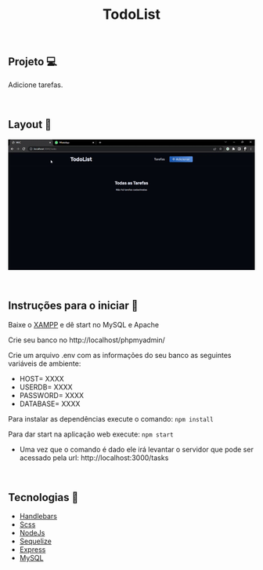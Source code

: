 <h1 align="center">TodoList</h1>


&nbsp;

## Projeto  :computer: 
<p>Adicione tarefas.</p>


&nbsp;
  
## Layout :bookmark:
  <img src="https://github.com/ItamarJoire/todolist-mvc/blob/master/public/images/todo.gif" align="center">
  
&nbsp;
  

## Instruções para o iniciar :rocket:

Baixe o [XAMPP](https://www.apachefriends.org/pt_br/index.html) e dê start no MySQL e Apache

Crie seu banco no http://localhost/phpmyadmin/

Crie um arquivo .env com as informações do seu banco as seguintes variáveis de ambiente:
  * HOST= XXXX
  * USERDB= XXXX
  * PASSWORD= XXXX
  * DATABASE= XXXX

Para instalar as dependências execute o comando: `npm install`

Para dar start na aplicação web execute: `npm start`
  - Uma vez que o comando é dado ele irá levantar o servidor que pode ser acessado pela url: http://localhost:3000/tasks


&nbsp;

## Tecnologias	:toolbox:
  
* [Handlebars](https://handlebarsjs.com/)
* [Scss](https://sass-lang.com/)
* [NodeJs](https://nodejs.org/en)
* [Sequelize](https://sequelize.org/)
* [Express](https://expressjs.com/pt-br/)
* [MySQL](https://www.mysql.com/)

